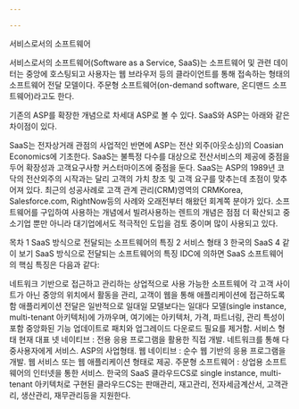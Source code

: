 ```yaml
---

---
```


서비스로서의 소프트웨어

서비스로서의 소프트웨어(Software as a Service, SaaS)는 소프트웨어 및 관련 데이터는 중앙에 호스팅되고 사용자는 웹 브라우저 등의 클라이언트를 통해 접속하는 형태의 소프트웨어 전달 모델이다. 주문형 소프트웨어(on-demand software, 온디맨드 소프트웨어)라고도 한다.

기존의 ASP를 확장한 개념으로 차세대 ASP로 볼 수 있다. SaaS와 ASP는 아래와 같은 차이점이 있다.

SaaS는 전자상거래 관점의 사업적인 반면에 ASP는 전산 외주(아웃소싱)의 Coasian Economics에 기초한다.
SaaS는 불특정 다수를 대상으로 전산서비스의 제공에 중점을 두어 확장성과 고객요구사항 커스터마이즈에 중점을 둔다.
SaaS는 ASP의 1989년 코닥의 전산외주의 시작과는 달리 고객의 가치 창조 및 고객 요구를 맞추는데 초점이 맞추어져 있다.
최근의 성공사례로 고객 관계 관리(CRM)영역의 CRMKorea, Salesforce.com, RightNow등의 사례와 오래전부터 해왔던 회계쪽 분야가 있다. 소프트웨어를 구입하여 사용하는 개념에서 빌려사용하는 렌트의 개념은 점점 더 확산되고 중소기업 뿐만 아니라 대기업에서도 적극적인 도입을 검토 중이며 많이 사용되고 있다.


목차
1	SaaS 방식으로 전달되는 소프트웨어의 특징
2	서비스 형태
3	한국의 SaaS
4	같이 보기
SaaS 방식으로 전달되는 소프트웨어의 특징
IDC에 의하면 SaaS 소프트웨어의 핵심 특징은 다음과 같다:

네트워크 기반으로 접근하고 관리하는 상업적으로 사용 가능한 소프트웨어
각 고객 사이트가 아닌 중앙의 위치에서 활동을 관리, 고객이 웹을 통해 애플리케이션에 접근하도록 함
애플리케이션 전달은 일반적으로 일대일 모델보다는 일대다 모델(single instance, multi-tenant 아키텍처)에 가까우며, 여기에는 아키텍처, 가격, 파트너링, 관리 특성이 포함
중앙화된 기능 업데이트로 패치와 업그레이드 다운로드 필요를 제거함.
서비스 형태
현재 대표
넷 네이티브 : 전용 응용 프로그램을 활용한 직접 개발. 네트워크를 통해 다중사용자에게 서비스. ASP의 사업형태.
웹 네이티브 : 순수 웹 기반의 응용 프로그램을 개발. 웹 서비스 또는 웹 애플리케이션 형태로 제공.
주문형 소프트웨어 : 상업용 소프트웨어의 인터넷을 통한 서비스.
한국의 SaaS
클라우드CS로 single instance, multi-tenant 아키텍처로 구현된 클라우드CS는 판매관리, 재고관리, 전자세금계산서, 고객관리, 생산관리, 재무관리등을 지원한다.
